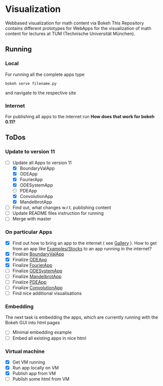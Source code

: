 # Visualization
Webbased visualization for math content via Bokeh
This Repository contains different prototypes for WebApps for the visualization of math content for lectures at TUM (Technische Universität München).

## Running
### Local
For running all the complete apps type
```
bokeh serve filename.py
```
and navigate to the respective site

### Internet
For publishing all apps to the internet run
**How does that work for bokeh 0.11?**

## ToDos
### Update to version 11
- [ ] Update all Apps to version 11
    - [x] BoundaryValApp
    - [x] ODEApp
    - [x] FourierApp
    - [x] ODESystemApp
    - [ ] PDEApp
    - [x] ConvolutionApp
    - [x] MandelbrotApp
- [ ] Find out, what changes w.r.t. publishing content
- [ ] Update README files instruction for running
- [ ] Merge with master

### On particular Apps
- [x] Find out how to bring an app to the internet ( see [Gallery](http://bokeh.pydata.org/en/latest/docs/gallery.html) ). How to get from an app like [Examples/Stocks](https://github.com/BenjaminRueth/Visualization/tree/master/Examples/ExampleStocks) to an app running in the internet?
- [x] Finalize [BoundaryValApp](https://github.com/BenjaminRueth/Visualization/tree/master/BoundaryValApp)
- [x] Finalize [ODEApp](https://github.com/BenjaminRueth/Visualization/tree/master/ODEApp)
- [x] Finalize [FourierApp](https://github.com/BenjaminRueth/Visualization/tree/master/FourierApp)
- [ ] Finalize [ODESystemApp]()
- [ ] Finalize [MandelbrotApp]()
- [ ] Finalize [PDEApp]()
- [ ] Finalize [ConvolutionApp]()
- [ ] Find nice additional visualisations

### Embedding
The next task is embedding the apps, which are currently running with the Bokeh GUI into html pages
- [ ] Minimal embedding example
- [ ] Embed all existing apps in nice html

### Virtual machine
- [x] Get VM running
- [x] Run app locally on VM
- [x] Publish app from VM
- [ ] Publish some html from VM
